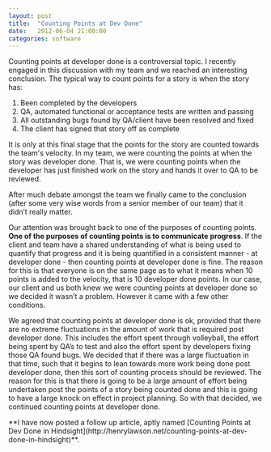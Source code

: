 ```yaml
---
layout: post
title:  "Counting Points at Dev Done"
date:   2012-06-04 21:00:00
categories: software
---
```


Counting points at developer done is a controversial topic. I recently engaged in this discussion with my team and we reached an interesting conclusion. The typical way to count points for a story is when the story has:

1.  Been completed by the developers
2.  QA, automated functional or acceptance tests are written and passing
3.  All outstanding bugs found by QA/client have been resolved and fixed
4.  The client has signed that story off as complete 

It is only at this final stage that the points for the story are counted towards the team's velocity. In my team, we were counting the points at when the story was developer done. That is, we were counting points when the developer has just finished work on the story and hands it over to QA to be reviewed. 

After much debate amongst the team we finally came to the conclusion (after some very wise words from a senior member of our team) that it didn’t really matter.

Our attention was brought back to one of the purposes of counting points. **One of the purposes of counting points is to communicate progress**. If the client and team have a shared understanding of what is being used to quantify that progress and it is being quantified in a consistent manner - at developer done - then counting points at developer done is fine. The reason for this is that everyone is on the same page as to what it means when 10 points is added to the velocity, that is 10 developer done points. In our case, our client and us both knew we were counting points at developer done so we decided it wasn’t a problem. However it came with a few other conditions.

We agreed that counting points at developer done is ok, provided that there are no extreme fluctuations in the amount of work that is required post developer done. This includes the effort spent through volleyball, the effort being spent by QA’s to test and also the effort spent by developers fixing those QA found bugs. We decided that if there was a large fluctuation in that time, such that it begins to lean towards more work being done post developer done, then this sort of counting process should be reviewed. The reason for this is that there is going to be a large amount of effort being undertaken post the points of a story being counted done and this is going to have a large knock on effect in project planning. So with that decided, we continued counting points at developer done.

<p>**I have now posted a follow up article, aptly named [Counting Points at Dev Done in Hindsight](http://henrylawson.net/counting-points-at-dev-done-in-hindsight)**.